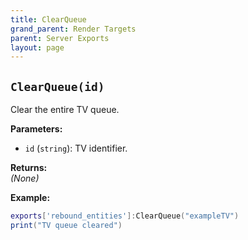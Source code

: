 ```yaml
---
title: ClearQueue
grand_parent: Render Targets
parent: Server Exports
layout: page
---
```


## `ClearQueue(id)`
Clear the entire TV queue.

**Parameters:**
- `id` (`string`): TV identifier.

**Returns:**  
*(None)*  

**Example:**
```lua
exports['rebound_entities']:ClearQueue("exampleTV")
print("TV queue cleared")
```